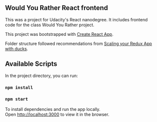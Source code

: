 ## Would You Rather React frontend

This was a project for Udacity's React nanodegree.  It includes frontend code for the class Would You Rather project.

This project was bootstrapped with [Create React App](https://github.com/facebook/create-react-app).

Folder structure followed recommendations from [Scaling your Redux App with ducks](https://medium.freecodecamp.org/scaling-your-redux-app-with-ducks-6115955638be).


## Available Scripts

In the project directory, you can run:

### `npm install`
### `npm start`

To install dependencies and run the app locally.<br>
Open [http://localhost:3000](http://localhost:3000) to view it in the browser.


